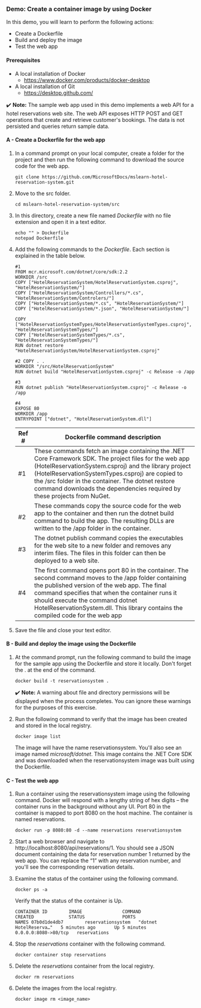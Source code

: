 ### Demo: Create a container image by using Docker

In this demo, you will learn to perform the following actions:

- Create a Dockerfile
- Build and deploy the image
- Test the web app

#### Prerequisites

- A local installation of Docker
  - https://www.docker.com/products/docker-desktop
- A local installation of Git
  - https://desktop.github.com/

✔️ **Note:** The sample web app used in this demo implements a web API for a hotel reservations web site. The web API exposes HTTP POST and GET operations that create and retrieve customer's bookings. The data is not persisted and queries return sample data.

#### A - Create a Dockerfile for the web app

1. In a command prompt on your local computer, create a folder for the project and then run the following command to download the source code for the web app.

   ``` 
   git clone https://github.com/MicrosoftDocs/mslearn-hotel-reservation-system.git
   ```

   

2. Move to the src folder.

   ```
   cd mslearn-hotel-reservation-system/src
   ```

   

3. In this directory, create a new file named *Dockerfile* with no file extension and open it in a text editor.

   ```
   echo "" > Dockerfile 
   notepad Dockerfile
   ```

   

4. Add the following commands to the *Dockerfile*. Each section is explained in the table below.

   ```
   #1 
   FROM mcr.microsoft.com/dotnet/core/sdk:2.2 
   WORKDIR /src 
   COPY ["HotelReservationSystem/HotelReservationSystem.csproj", "HotelReservationSystem/"] 
   COPY ["HotelReservationSystem/Controllers/*.cs", "HotelReservationSystem/Controlers/"] 
   COPY ["HotelReservationSystem/*.cs", "HotelReservationSystem/"] 
   COPY ["HotelReservationSystem/*.json", "HotelReservationSystem/"] 
   
   COPY ["HotelReservationSystemTypes/HotelReservationSystemTypes.csproj", "HotelReservationSystemTypes/"] 
   COPY ["HotelReservationSystemTypes/*.cs", "HotelReservationSystemTypes/"] 
   RUN dotnet restore "HotelReservationSystem/HotelReservationSystem.csproj" 
   
   #2 COPY . . 
   WORKDIR "/src/HotelReservationSystem" 
   RUN dotnet build "HotelReservationSystem.csproj" -c Release -o /app 
   
   #3 
   RUN dotnet publish "HotelReservationSystem.csproj" -c Release -o /app 
   
   #4 
   EXPOSE 80 
   WORKDIR /app 
   ENTRYPOINT ["dotnet", "HotelReservationSystem.dll"]
   
   ```

   

   | Ref # | Dockerfile command description                               |
   | ----- | ------------------------------------------------------------ |
   | #1    | These commands fetch an image containing the .NET Core Framework SDK. The project files for the web app (HotelReservationSystem.csproj) and the library project (HotelReservationSystemTypes.csproj) are copied to the /src folder in the container. The dotnet restore command downloads the dependencies required by these projects from NuGet. |
   | #2    | These commands copy the source code for the web app to the container and then run the dotnet build command to build the app. The resulting DLLs are written to the /app folder in the container. |
   | #3    | The dotnet publish command copies the executables for the web site to a new folder and removes any interim files. The files in this folder can then be deployed to a web site. |
   | #4    | The first command opens port 80 in the container. The second command moves to the /app folder containing the published version of the web app. The final command specifies that when the container runs it should execute the command dotnet HotelReservationSystem.dll. This library contains the compiled code for the web app |

1. Save the file and close your text editor.

#### B - Build and deploy the image using the Dockerfile

1. At the command prompt, run the following command to build the image for the sample app using the Dockerfile and store it locally. Don't forget the . at the end of the command.

   

   ```
   docker build -t reservationsystem .
   ```

   

   ✔️ **Note:** A warning about file and directory permissions will be displayed when the process completes. You can ignore these warnings for the purposes of this exercise.

2. Run the following command to verify that the image has been created and stored in the local registry.

   

   ```
   docker image list
   ```

   

   The image will have the name reservationsystem. You'll also see an image named *microsoft/dotnet*. This image contains the .NET Core SDK and was downloaded when the reservationsystem image was built using the Dockerfile.

#### C - Test the web app

1. Run a container using the reservationsystem image using the following command. Docker will respond with a lengthy string of hex digits – the container runs in the background without any UI. Port 80 in the container is mapped to port 8080 on the host machine. The container is named reservations.

   

   ```
   docker run -p 8080:80 -d --name reservations reservationsystem
   ```

   

2. Start a web browser and navigate to http://localhost:8080/api/reservations/1. You should see a JSON document containing the data for reservation number 1 returned by the web app. You can replace the “1” with any reservation number, and you'll see the corresponding reservation details.

3. Examine the status of the container using the following command.

   

   ```
   docker ps -a
   ```

   

   Verify that the status of the container is Up.

   ```
   CONTAINER ID        IMAGE               COMMAND                  CREATED             STATUS              PORTS                  NAMES 07b0d1de4db7        reservationsystem   "dotnet HotelReserva…"   5 minutes ago       Up 5 minutes        0.0.0.0:8080->80/tcp   reservations
   
   ```

   

3. Stop the *reservations* container with the following command.

   

   ```
   docker container stop reservations
   ```

   

4. Delete the *reservations* container from the local registry.

   

   ```
   docker rm reservations
   ```

   

5. Delete the images from the local registry.

   

   ```
   docker image rm <image_name>
   ```

   